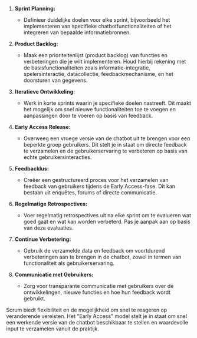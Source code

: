 1. **Sprint Planning:**
    
    - Definieer duidelijke doelen voor elke sprint, bijvoorbeeld het implementeren van specifieke chatbotfunctionaliteiten of het integreren van bepaalde informatiebronnen.
2. **Product Backlog:**
    
    - Maak een prioriteitenlijst (product backlog) van functies en verbeteringen die je wilt implementeren. Houd hierbij rekening met de basisfunctionaliteiten zoals informatie-integratie, spelersinteractie, datacollectie, feedbackmechanisme, en het doorsturen van gegevens.
3. **Iteratieve Ontwikkeling:**
    
    - Werk in korte sprints waarin je specifieke doelen nastreeft. Dit maakt het mogelijk om snel nieuwe functionaliteiten toe te voegen en aanpassingen door te voeren op basis van feedback.
4. **Early Access Release:**
    
    - Overweeg een vroege versie van de chatbot uit te brengen voor een beperkte groep gebruikers. Dit stelt je in staat om directe feedback te verzamelen en de gebruikerservaring te verbeteren op basis van echte gebruikersinteracties.
5. **Feedbacklus:**
    
    - Creëer een gestructureerd proces voor het verzamelen van feedback van gebruikers tijdens de Early Access-fase. Dit kan bestaan uit enquêtes, forums of directe communicatie.
6. **Regelmatige Retrospectives:**
    
    - Voer regelmatig retrospectives uit na elke sprint om te evalueren wat goed gaat en wat kan worden verbeterd. Pas je aanpak aan op basis van deze evaluaties.
7. **Continue Verbetering:**
    
    - Gebruik de verzamelde data en feedback om voortdurend verbeteringen aan te brengen in de chatbot, zowel in termen van functionaliteit als gebruikerservaring.
8. **Communicatie met Gebruikers:**
    
    - Zorg voor transparante communicatie met gebruikers over de ontwikkelingen, nieuwe functies en hoe hun feedback wordt gebruikt.

Scrum biedt flexibiliteit en de mogelijkheid om snel te reageren op veranderende vereisten. Het "Early Access" model stelt je in staat om snel een werkende versie van de chatbot beschikbaar te stellen en waardevolle input te verzamelen vanuit de praktijk.
